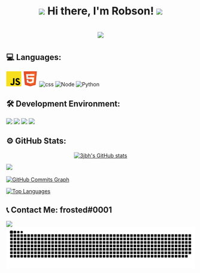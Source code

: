 <h1 align="center">
  <a target="_blank">
    <img src="https://github.com/JayantGoel001/JayantGoel001/blob/master/GIF/Earth.gif" width="24px" style="max-width:100%;">
  </a>
  Hi there, I'm Robson!
  <a target="_blank">
    <img src="https://github.com/JayantGoel001/JayantGoel001/blob/master/GIF/Earth.gif"  width="24px" style="max-width:100%;">
    <p align="center">  
  <a href="https://www.github.com/3jbh" target="_blank" rel="noreferrer"><img
src="https://img.shields.io/github/followers/3jbh?logo=github&style=for-the-badge&color=0891b2&labelColor=1c1917" /></a>
</p>
<p align="center">  
 </p>
  </a>
</h1>


<h2><strong>💻 Languages: </strong></h2>



<img src="https://raw.githubusercontent.com/StiizzyCat/StiizzyCat/main/Assets/Assets/Javascript.png" alt="JavaScript" width="40" height="40"/> <img src="https://raw.githubusercontent.com/StiizzyCat/StiizzyCat/main/Assets/Assets/HTML.png" alt="HTML" width="40" height="40"/> <image src="https://raw.githubusercontent.com/StiizzyCat/StiizzyCat/main/Assets/Assets/CSS.png" alt="css" width="40" height="40"/> <image src="https://raw.githubusercontent.com/StiizzyCat/StiizzyCat/main/Assets/Assets/Node.png"  alt="Node" width="40" height="40"/> <image src="https://raw.githubusercontent.com/StiizzyCat/StiizzyCat/main/Assets/Assets/python.png" alt="Python" width="40" height="40"/> 
 
 <h2><strong>🛠️ Development Environment: </strong></h2>
<a href="https://www.microsoft.com/ko-kr/software-download/windows11"><img src="https://img.shields.io/badge/-Windows-042571?style=flat&logo=windows"/></a>
<a href="https://code.visualstudio.com/"><img src="https://img.shields.io/badge/-Visual Studio Code-213c60?style=flat&logo=visualstudiocode"/></a>
<a href="https://nodejs.org/"><img src="https://img.shields.io/badge/-Node.js-4a7558?style=flat&logo=node.js&logoColor=white"/></a>
<a href="https://discord.js.org/"><img src="https://img.shields.io/badge/-Discord.js-5865F2?style=flat&logoColor=white&logo=discord"/></a>


 <h2><strong>⚙ GitHub Stats: </strong></h2>

<p align="center">
<a href="http://www.github.com/3jbh"><img src="https://github-readme-stats.vercel.app/api?username=3jbh&show_icons=true&hide=&count_private=true&title_color=0891b2&text_color=ffffff&icon_color=0891b2&bg_color=1c1917&hide_border=true&show_icons=true" alt="3jbh's GitHub stats" /></a>

<a href="http://www.github.com/3jbh"><img src="https://github-readme-streak-stats.herokuapp.com/?user=itszw&stroke=ffffff&background=1c1917&ring=0891b2&fire=0891b2&currStreakNum=ffffff&currStreakLabel=0891b2&sideNums=ffffff&sideLabels=ffffff&dates=ffffff&hide_border=true" /></a>

<a href="http://www.github.com/3jbh"><img src="https://activity-graph.herokuapp.com/graph?username=3jbh&bg_color=1c1917&color=ffffff&line=0891b2&point=ffffff&area_color=1c1917&area=true&hide_border=true&custom_title=GitHub%20Commits%20Graph" alt="GitHub Commits Graph" /></a>

<a href="https://github.com/3jbh" align="left"><img src="https://github-readme-stats.vercel.app/api/top-langs/?username=3jbh&langs_count=10&title_color=0891b2&text_color=ffffff&icon_color=0891b2&bg_color=1c1917&hide_border=true&locale=en&custom_title=Top%20%Languages" alt="Top Languages" /></a>
</p>


<h2><strong>📞 Contact Me: frosted#0001</strong></h2>
<a href="https://discord.com/users/923563369989046324"><img align="left" src="https://lanyard.cnrad.dev/api/923563369989046324"></a>


  ![Snake animation](https://github.com/3JBH/3JBH/blob/output/github-contribution-grid-snake.svg)
 
</div>
